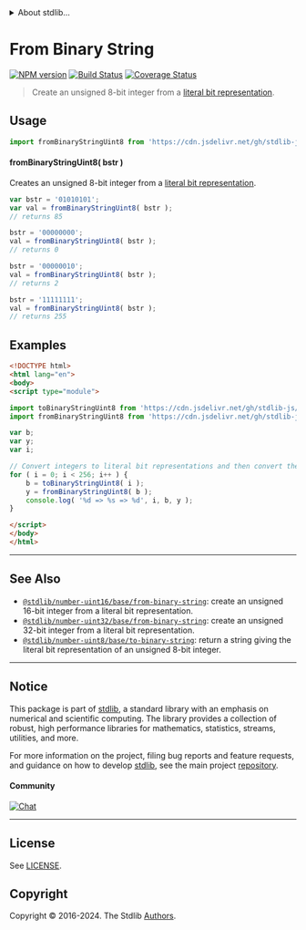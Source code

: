 <!--

@license Apache-2.0

Copyright (c) 2018 The Stdlib Authors.

Licensed under the Apache License, Version 2.0 (the "License");
you may not use this file except in compliance with the License.
You may obtain a copy of the License at

   http://www.apache.org/licenses/LICENSE-2.0

Unless required by applicable law or agreed to in writing, software
distributed under the License is distributed on an "AS IS" BASIS,
WITHOUT WARRANTIES OR CONDITIONS OF ANY KIND, either express or implied.
See the License for the specific language governing permissions and
limitations under the License.

-->


<details>
  <summary>
    About stdlib...
  </summary>
  <p>We believe in a future in which the web is a preferred environment for numerical computation. To help realize this future, we've built stdlib. stdlib is a standard library, with an emphasis on numerical and scientific computation, written in JavaScript (and C) for execution in browsers and in Node.js.</p>
  <p>The library is fully decomposable, being architected in such a way that you can swap out and mix and match APIs and functionality to cater to your exact preferences and use cases.</p>
  <p>When you use stdlib, you can be absolutely certain that you are using the most thorough, rigorous, well-written, studied, documented, tested, measured, and high-quality code out there.</p>
  <p>To join us in bringing numerical computing to the web, get started by checking us out on <a href="https://github.com/stdlib-js/stdlib">GitHub</a>, and please consider <a href="https://opencollective.com/stdlib">financially supporting stdlib</a>. We greatly appreciate your continued support!</p>
</details>

# From Binary String

[![NPM version][npm-image]][npm-url] [![Build Status][test-image]][test-url] [![Coverage Status][coverage-image]][coverage-url] <!-- [![dependencies][dependencies-image]][dependencies-url] -->

> Create an unsigned 8-bit integer from a [literal bit representation][@stdlib/number/uint8/base/to-binary-string].



<section class="usage">

## Usage

```javascript
import fromBinaryStringUint8 from 'https://cdn.jsdelivr.net/gh/stdlib-js/number-uint8-base-from-binary-string@esm/index.mjs';
```

#### fromBinaryStringUint8( bstr )

Creates an unsigned 8-bit integer from a [literal bit representation][@stdlib/number/uint8/base/to-binary-string].

```javascript
var bstr = '01010101';
var val = fromBinaryStringUint8( bstr );
// returns 85

bstr = '00000000';
val = fromBinaryStringUint8( bstr );
// returns 0

bstr = '00000010';
val = fromBinaryStringUint8( bstr );
// returns 2

bstr = '11111111';
val = fromBinaryStringUint8( bstr );
// returns 255
```

</section>

<!-- /.usage -->

<section class="examples">

## Examples

<!-- eslint no-undef: "error" -->

```html
<!DOCTYPE html>
<html lang="en">
<body>
<script type="module">

import toBinaryStringUint8 from 'https://cdn.jsdelivr.net/gh/stdlib-js/number-uint8-base-to-binary-string@esm/index.mjs';
import fromBinaryStringUint8 from 'https://cdn.jsdelivr.net/gh/stdlib-js/number-uint8-base-from-binary-string@esm/index.mjs';

var b;
var y;
var i;

// Convert integers to literal bit representations and then convert them back...
for ( i = 0; i < 256; i++ ) {
    b = toBinaryStringUint8( i );
    y = fromBinaryStringUint8( b );
    console.log( '%d => %s => %d', i, b, y );
}

</script>
</body>
</html>
```

</section>

<!-- /.examples -->

<!-- Section for related `stdlib` packages. Do not manually edit this section, as it is automatically populated. -->

<section class="related">

* * *

## See Also

-   <span class="package-name">[`@stdlib/number-uint16/base/from-binary-string`][@stdlib/number/uint16/base/from-binary-string]</span><span class="delimiter">: </span><span class="description">create an unsigned 16-bit integer from a literal bit representation.</span>
-   <span class="package-name">[`@stdlib/number-uint32/base/from-binary-string`][@stdlib/number/uint32/base/from-binary-string]</span><span class="delimiter">: </span><span class="description">create an unsigned 32-bit integer from a literal bit representation.</span>
-   <span class="package-name">[`@stdlib/number-uint8/base/to-binary-string`][@stdlib/number/uint8/base/to-binary-string]</span><span class="delimiter">: </span><span class="description">return a string giving the literal bit representation of an unsigned 8-bit integer.</span>

</section>

<!-- /.related -->

<!-- Section for all links. Make sure to keep an empty line after the `section` element and another before the `/section` close. -->


<section class="main-repo" >

* * *

## Notice

This package is part of [stdlib][stdlib], a standard library with an emphasis on numerical and scientific computing. The library provides a collection of robust, high performance libraries for mathematics, statistics, streams, utilities, and more.

For more information on the project, filing bug reports and feature requests, and guidance on how to develop [stdlib][stdlib], see the main project [repository][stdlib].

#### Community

[![Chat][chat-image]][chat-url]

---

## License

See [LICENSE][stdlib-license].


## Copyright

Copyright &copy; 2016-2024. The Stdlib [Authors][stdlib-authors].

</section>

<!-- /.stdlib -->

<!-- Section for all links. Make sure to keep an empty line after the `section` element and another before the `/section` close. -->

<section class="links">

[npm-image]: http://img.shields.io/npm/v/@stdlib/number-uint8-base-from-binary-string.svg
[npm-url]: https://npmjs.org/package/@stdlib/number-uint8-base-from-binary-string

[test-image]: https://github.com/stdlib-js/number-uint8-base-from-binary-string/actions/workflows/test.yml/badge.svg?branch=main
[test-url]: https://github.com/stdlib-js/number-uint8-base-from-binary-string/actions/workflows/test.yml?query=branch:main

[coverage-image]: https://img.shields.io/codecov/c/github/stdlib-js/number-uint8-base-from-binary-string/main.svg
[coverage-url]: https://codecov.io/github/stdlib-js/number-uint8-base-from-binary-string?branch=main

<!--

[dependencies-image]: https://img.shields.io/david/stdlib-js/number-uint8-base-from-binary-string.svg
[dependencies-url]: https://david-dm.org/stdlib-js/number-uint8-base-from-binary-string/main

-->

[chat-image]: https://img.shields.io/gitter/room/stdlib-js/stdlib.svg
[chat-url]: https://app.gitter.im/#/room/#stdlib-js_stdlib:gitter.im

[stdlib]: https://github.com/stdlib-js/stdlib

[stdlib-authors]: https://github.com/stdlib-js/stdlib/graphs/contributors

[umd]: https://github.com/umdjs/umd
[es-module]: https://developer.mozilla.org/en-US/docs/Web/JavaScript/Guide/Modules

[deno-url]: https://github.com/stdlib-js/number-uint8-base-from-binary-string/tree/deno
[umd-url]: https://github.com/stdlib-js/number-uint8-base-from-binary-string/tree/umd
[esm-url]: https://github.com/stdlib-js/number-uint8-base-from-binary-string/tree/esm
[branches-url]: https://github.com/stdlib-js/number-uint8-base-from-binary-string/blob/main/branches.md

[stdlib-license]: https://raw.githubusercontent.com/stdlib-js/number-uint8-base-from-binary-string/main/LICENSE

[@stdlib/number/uint8/base/to-binary-string]: https://github.com/stdlib-js/number-uint8-base-to-binary-string/tree/esm

<!-- <related-links> -->

[@stdlib/number/uint16/base/from-binary-string]: https://github.com/stdlib-js/number-uint16-base-from-binary-string/tree/esm

[@stdlib/number/uint32/base/from-binary-string]: https://github.com/stdlib-js/number-uint32-base-from-binary-string/tree/esm

<!-- </related-links> -->

</section>

<!-- /.links -->
